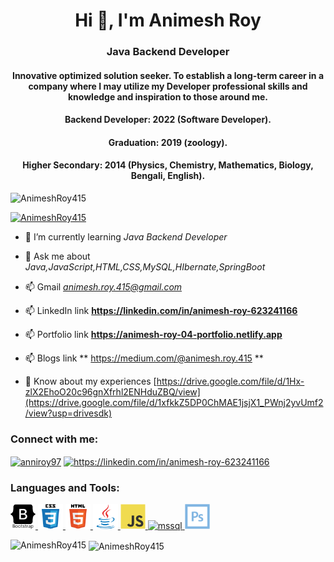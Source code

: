 <h1 align="center">Hi 👋, I'm Animesh Roy</h1>
<h3 align="center">Java Backend Developer</h3>
<h4 align="center">Innovative optimized solution seeker. To establish a long-term career in a company where I may utilize my Developer professional skills and knowledge and inspiration to those around me.</h4>
  
<h4 align="center">Backend Developer: 2022 (Software Developer).</h4>
<h4 align="center">Graduation: 2019 (zoology).</h4>
<h4 align="center">Higher Secondary: 2014 (Physics, Chemistry, Mathematics, Biology, Bengali, English).</h4>

<p align="left"> <img src="https://komarev.com/ghpvc/?username=AnimeshRoy415&label=Profile%20views&color=0e75b6&style=flat" alt="AnimeshRoy415" /> </p>

<p align="left"> <a href="https://github.com/ryo-ma/github-profile-trophy"><img src="https://github-profile-trophy.vercel.app/?username=AnimeshRoy415" alt="AnimeshRoy415" /></a> </p>

- 🌱 I’m currently learning *Java Backend Developer*

- 💬 Ask me about *Java,JavaScript,HTML,CSS,MySQL,HIbernate,SpringBoot*

- 📫 Gmail *animesh.roy.415@gmail.com*
- 📫 LinkedIn link **https://linkedin.com/in/animesh-roy-623241166**
- 📫 Portfolio link **https://animesh-roy-04-portfolio.netlify.app**
- 📫 Blogs link **	https://medium.com/@animesh.roy.415
**

- 📄 Know about my experiences [https://drive.google.com/file/d/1Hx-zlX2EhoO20c96gnXfrhl2ENHduZBQ/view](https://drive.google.com/file/d/1xfkkZ5DP0ChMAE1jsjX1_PWnj2yvUmf2/view?usp=drivesdk)

<h3 align="left">Connect with me:</h3>
<p align="left">
<a href="https://twitter.com/@anniroy97" target="_blank"><img align="center" src="https://raw.githubusercontent.com/rahuldkjain/github-profile-readme-generator/master/src/images/icons/Social/twitter.svg" alt="anniroy97" height="30" width="40" /></a>
<a href="https://linkedin.com/in/animesh-roy-623241166" target="_blank"><img align="center" src="https://raw.githubusercontent.com/rahuldkjain/github-profile-readme-generator/master/src/images/icons/Social/linked-in-alt.svg" alt="https://linkedin.com/in/animesh-roy-623241166" height="30" width="40" /></a>

<h3 align="left">Languages and Tools:</h3>
<p align="left"> <a href="https://getbootstrap.com" target="_blank" rel="noreferrer"> <img src="https://raw.githubusercontent.com/devicons/devicon/master/icons/bootstrap/bootstrap-plain-wordmark.svg" alt="bootstrap" width="40" height="40"/> </a> <a href="https://www.w3schools.com/css/" target="_blank" rel="noreferrer"> <img src="https://raw.githubusercontent.com/devicons/devicon/master/icons/css3/css3-original-wordmark.svg" alt="css3" width="40" height="40"/> </a> <a href="https://www.w3.org/html/" target="_blank" rel="noreferrer"> <img src="https://raw.githubusercontent.com/devicons/devicon/master/icons/html5/html5-original-wordmark.svg" alt="html5" width="40" height="40"/> </a> <a href="https://www.java.com" target="_blank" rel="noreferrer"> <img src="https://raw.githubusercontent.com/devicons/devicon/master/icons/java/java-original.svg" alt="java" width="40" height="40"/> </a> <a href="https://developer.mozilla.org/en-US/docs/Web/JavaScript" target="_blank" rel="noreferrer"> <img src="https://raw.githubusercontent.com/devicons/devicon/master/icons/javascript/javascript-original.svg" alt="javascript" width="40" height="40"/> </a> <a href="https://www.microsoft.com/en-us/sql-server" target="_blank" rel="noreferrer"> <img src="https://www.svgrepo.com/show/303229/microsoft-sql-server-logo.svg" alt="mssql" width="40" height="40"/> </a> <a href="https://www.photoshop.com/en" target="_blank" rel="noreferrer"> <img src="https://raw.githubusercontent.com/devicons/devicon/master/icons/photoshop/photoshop-line.svg" alt="photoshop" width="40" height="40"/> </a> </p>

<p><img align="left" src="https://github-readme-stats.vercel.app/api/top-langs?username=AnimeshRoy415&show_icons=true&locale=en&layout=compact" alt="AnimeshRoy415" /></p>

<p>&nbsp;<img align="center" src="https://github-readme-stats.vercel.app/api?username=AnimeshRoy415&show_icons=true&locale=en" alt="AnimeshRoy415" /></p>
